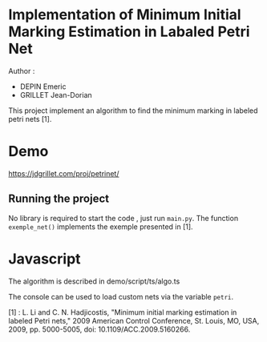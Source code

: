 # Implementation of Minimum Initial Marking Estimation in Labaled Petri Net

Author :
- DEPIN Emeric
- GRILLET Jean-Dorian

This project implement an algorithm to find the minimum marking in labeled petri nets [1].

# Demo

https://jdgrillet.com/proj/petrinet/

## Running the project
No library is required to start the code , just run `main.py`. The function `exemple_net()` implements the exemple presented in [1].

# Javascript

The algorithm is described in demo/script/ts/algo.ts

The console can be used to load custom nets via the variable `petri`.

[1] : L. Li and C. N. Hadjicostis, "Minimum initial marking estimation in labeled Petri nets," 2009 American Control Conference, St. Louis, MO, USA, 2009, pp. 5000-5005, doi: 10.1109/ACC.2009.5160266.